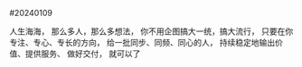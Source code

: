 



#20240109

人生海海，
那么多人，那么多想法，
你不用企图搞大一统，搞大流行，
只要在你专注、专心、专长的方向，
给一批同步、同频、同心的人，
持续稳定地输出价值、提供服务、
做好交付，
就可以了